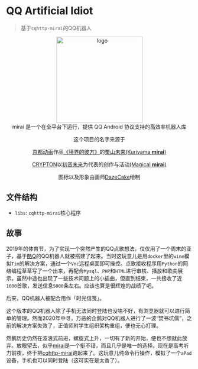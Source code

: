 # QQ Artificial Idiot

> 基于`cqhttp-mirai`的QQ机器人

<div align="center">
   <img width="233" src="https://s1.ax1x.com/2020/09/26/0PtZCD.png" alt="logo"></br>
mirai 是一个在全平台下运行，提供 QQ Android 协议支持的高效率机器人库

这个项目的名字来源于
     <p><a href = "http://www.kyotoanimation.co.jp/">京都动画</a>作品<a href = "https://zh.moegirl.org/zh-hans/%E5%A2%83%E7%95%8C%E7%9A%84%E5%BD%BC%E6%96%B9">《境界的彼方》</a>的<a href = "https://zh.moegirl.org/zh-hans/%E6%A0%97%E5%B1%B1%E6%9C%AA%E6%9D%A5">栗山未来(Kuriyama <b>mirai</b>)</a></p>
     <p><a href = "https://www.crypton.co.jp/">CRYPTON</a>以<a href = "https://www.crypton.co.jp/miku_eng">初音未来</a>为代表的创作与活动<a href = "https://magicalmirai.com/2019/index_en.html">(Magical <b>mirai</b>)</a></p>
图标以及形象由画师<a href = "https://github.com/DazeCake">DazeCake</a>绘制
</div>

## 文件结构

* `libs`: `cqhttp-mirai`核心程序

## 故事

2019年的体育节，为了实现一个突然产生的QQ点歌想法，仅仅用了一个周末的亚子，基于[酷Q](https://github.com/richardchien/coolq-http-api)的QQ机器人就被搭建了起来。当时这玩意儿是用`docker`里的`wine`模拟`Tim`的解决方案，通过一个`Vnc`远程桌面即可操控。点歌接收程序用`Python`的网络编程草草写了一个出来，再配合`Mysql`、`PHP`和`HTML`进行审核、播放和歌曲展示。虽然中途也出现了一些技术问题上的小插曲，但直到结束，一共接收了近`1000`首歌，发送信息`5000`条左右。应该也算是很辉煌的战绩了吧。

后来，QQ机器人被配合用作「时光信笺」。

这个版本的QQ机器人除了手机无法同时登陆也没啥不好，有浏览器就可以进行简单的管理。然而2020年中寻，万恶的企鹅对QQ机器人进行了一波“焚书坑儒”，之前的解决方案失效了，正值师附学生组织架构重组，便也无心打理。

然鹅历史仍然在波浪式前进，螺旋式上升，一切有了新的开始，便也不想就此放弃。放眼望去，似乎[mirai](https://github.com/mamoe/mirai)是一个挺不错，而且几乎是唯一的选择。现在是高考听力前夜，终于把[cqhttp-mirai](https://github.com/yyuueexxiinngg/cqhttp-mirai)跑起来了。这玩意儿纯命令行操作，模拟了一个`aPad`设备，手机也可以同时登陆（这可实在是太香了）。
